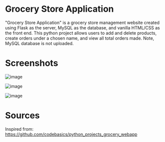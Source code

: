 # Grocery Store Application
"Grocery Store Application" is a grocery store management website created using Flask as the server, MySQL as the database, and vanilla HTML/CSS as the front end. This python project allows users to add and delete products, create orders under a chosen name, and view all total orders made. Note, MySQL database is not uploaded.

# Screenshots
![image](https://user-images.githubusercontent.com/83434982/117753234-210c9800-b1e6-11eb-920a-d95abd5ea91b.png)

![image](https://user-images.githubusercontent.com/83434982/117753262-2d90f080-b1e6-11eb-9277-8ab2608be1a1.png)

![image](https://user-images.githubusercontent.com/83434982/117753274-3386d180-b1e6-11eb-8d5f-0f1e4ca6e464.png)

# Sources
Inspired from:<br/>
https://github.com/codebasics/python_projects_grocery_webapp
